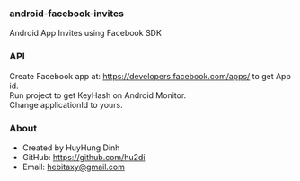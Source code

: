 ### android-facebook-invites
Android App Invites using Facebook SDK

### API
Create Facebook app at: https://developers.facebook.com/apps/ to get App id.<br>
Run project to get KeyHash on Android Monitor.<br>
Change applicationId to yours.

### About
- Created by HuyHung Dinh
- GitHub: https://github.com/hu2di
- Email: hebitaxy@gmail.com
